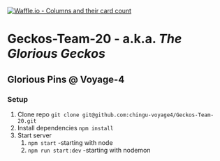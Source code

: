 [![Waffle.io - Columns and their card count](https://badge.waffle.io/chingu-voyage4/Geckos-Team-20.svg?columns=all)](http://waffle.io/chingu-voyage4/Geckos-Team-20)

# Geckos-Team-20 - a.k.a. _*The Glorious Geckos*_

## Glorious Pins @ Voyage-4

### Setup

1.  Clone repo `git clone git@github.com:chingu-voyage4/Geckos-Team-20.git`
2.  Install dependencies `npm install`
3.  Start server
    1.  `npm start` -starting with node
    2.  `npm run start:dev` -starting with nodemon
